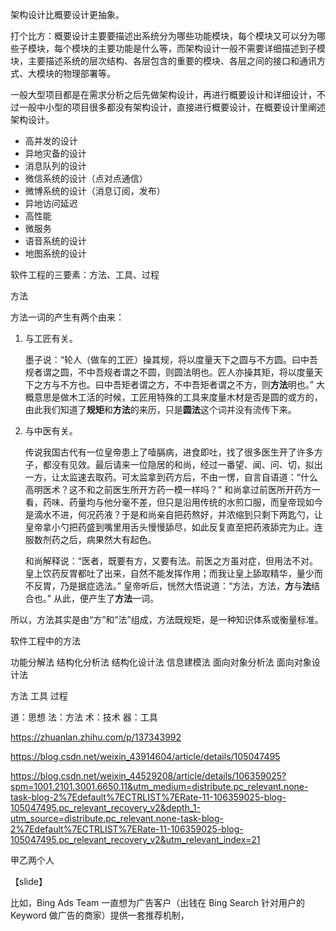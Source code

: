 
架构设计比概要设计更抽象。

打个比方：概要设计主要要描述出系统分为哪些功能模块，每个模块又可以分为哪些子模块，每个模块的主要功能是什么等，而架构设计一般不需要详细描述到子模块，主要描述系统的层次结构、各层包含的重要的模块、各层之间的接口和通讯方式、大模块的物理部署等。

一般大型项目都是在需求分析之后先做架构设计，再进行概要设计和详细设计，不过一般中小型的项目很多都没有架构设计，直接进行概要设计，在概要设计里阐述架构设计。



- 高并发的设计
- 异地灾备的设计
- 消息队列的设计
- 微信系统的设计（点对点通信）
- 微博系统的设计（消息订阅，发布）
- 异地访问延迟
- 高性能
- 微服务
- 语音系统的设计
- 地图系统的设计




软件工程的三要素：方法、工具、过程

方法

方法一词的产生有两个由来：

1. 与工匠有关。

    墨子说：“轮人（做车的工匠）操其规，将以度量天下之圆与不方圆。曰中吾规者谓之圆，不中吾规者谓之不圆，则圆法明也。匠人亦操其矩，将以度量天下之方与不方也。曰中吾矩者谓之方，不中吾矩者谓之不方，则**方法**明也。” 大概意思是做木工活的时候，工匠用特殊的工具来度量木材是否是圆的或方的，由此我们知道了**规矩**和**方法**的来历，只是**圆法**这个词并没有流传下来。

2. 与中医有关。

    传说我国古代有一位皇帝患上了噎膈病，进食即吐，找了很多医生开了许多方子，都没有见效。最后请来一位隐居的和尚，经过一番望、闻、问、切，拟出一方，让太监速去取药。可太监拿到药方后，不由一愣，自言自语道：“什么高明医术？这不和之前医生所开方药一模一样吗？” 和尚拿过前医所开药方一看，药味、药量均与他分毫不差，但只是沿用传统的水煎口服，而皇帝现如今是滴水不进，何况药液？于是和尚亲自把药熬好，并浓缩到只剩下两匙勺，让皇帝拿小勺把药盛到嘴里用舌头慢慢舔尽，如此反复直至把药液舔完为止。连服数剂药之后，病果然大有起色。
    
    和尚解释说：“医者，既要有方，又要有法。前医之方虽对症，但用法不对。皇上饮药反胃都吐了出来，自然不能发挥作用；而我让皇上舔取精华，量少而不反胃，乃是据症选法。” 皇帝听后，恍然大悟说道：“方法，方法，**方**与**法**结合也。” 从此，便产生了**方法**一词。

所以，方法其实是由“方”和“法”组成，方法既规矩，是一种知识体系或衡量标准。

软件工程中的方法

功能分解法
结构化分析法
结构化设计法
信息建模法
面向对象分析法
面向对象设计法


方法
工具
过程

道：思想
法：方法
术：技术
器：工具

https://zhuanlan.zhihu.com/p/137343992


https://blog.csdn.net/weixin_43914604/article/details/105047495

https://blog.csdn.net/weixin_44529208/article/details/106359025?spm=1001.2101.3001.6650.11&utm_medium=distribute.pc_relevant.none-task-blog-2%7Edefault%7ECTRLIST%7ERate-11-106359025-blog-105047495.pc_relevant_recovery_v2&depth_1-utm_source=distribute.pc_relevant.none-task-blog-2%7Edefault%7ECTRLIST%7ERate-11-106359025-blog-105047495.pc_relevant_recovery_v2&utm_relevant_index=21


甲乙两个人


【slide】

  比如，Bing Ads Team 一直想为广告客户（出钱在 Bing Search 针对用户的 Keyword 做广告的商家）提供一套推荐机制，
  
